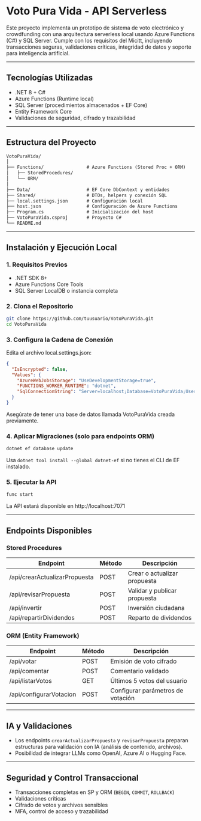 # Voto Pura Vida - API Serverless

Este proyecto implementa un prototipo de sistema de voto electrónico y crowdfunding con una arquitectura serverless local usando Azure Functions (C#) y SQL Server. Cumple con los requisitos del Micitt, incluyendo transacciones seguras, validaciones críticas, integridad de datos y soporte para inteligencia artificial.

---

## Tecnologías Utilizadas

- .NET 8 + C#
- Azure Functions (Runtime local)
- SQL Server (procedimientos almacenados + EF Core)
- Entity Framework Core
- Validaciones de seguridad, cifrado y trazabilidad

---

## Estructura del Proyecto

```txt
VotoPuraVida/
│
├── Functions/                # Azure Functions (Stored Proc + ORM)
│   ├── StoredProcedures/
│   └── ORM/
│
├── Data/                     # EF Core DbContext y entidades
├── Shared/                   # DTOs, helpers y conexión SQL
├── local.settings.json       # Configuración local
├── host.json                 # Configuración de Azure Functions
├── Program.cs                # Inicialización del host
├── VotoPuraVida.csproj       # Proyecto C#
└── README.md
```
---

## Instalación y Ejecución Local

### 1. Requisitos Previos

- .NET SDK 8+
- Azure Functions Core Tools
- SQL Server LocalDB o instancia completa

### 2. Clona el Repositorio
```bash
git clone https://github.com/tuusuario/VotoPuraVida.git
cd VotoPuraVida
```

### 3. Configura la Cadena de Conexión

Edita el archivo local.settings.json:
```json
{
  "IsEncrypted": false,
  "Values": {
    "AzureWebJobsStorage": "UseDevelopmentStorage=true",
    "FUNCTIONS_WORKER_RUNTIME": "dotnet",
    "SqlConnectionString": "Server=localhost;Database=VotoPuraVida;User Id=tuUsuario;Password=tuPassword;"
  }
}
```

Asegúrate de tener una base de datos llamada VotoPuraVida creada previamente.

### 4. Aplicar Migraciones (solo para endpoints ORM)
```bash
dotnet ef database update
```
Usa `dotnet tool install --global dotnet-ef` si no tienes el CLI de EF instalado.

### 5. Ejecutar la API
```bash
func start
```

La API estará disponible en http://localhost:7071

---

## Endpoints Disponibles

### Stored Procedures

| Endpoint                       | Método | Descripción                         |
|-------------------------------|--------|-------------------------------------|
| /api/crearActualizarPropuesta | POST   | Crear o actualizar propuesta       |
| /api/revisarPropuesta         | POST   | Validar y publicar propuesta       |
| /api/invertir                 | POST   | Inversión ciudadana                |
| /api/repartirDividendos       | POST   | Reparto de dividendos              |

### ORM (Entity Framework)

| Endpoint                    | Método | Descripción                         |
|----------------------------|--------|-------------------------------------|
| /api/votar                 | POST   | Emisión de voto cifrado            |
| /api/comentar              | POST   | Comentario validado                |
| /api/listarVotos           | GET    | Últimos 5 votos del usuario        |
| /api/configurarVotacion    | POST   | Configurar parámetros de votación  |

---

## IA y Validaciones

- Los endpoints `crearActualizarPropuesta` y `revisarPropuesta` preparan estructuras para validación con IA (análisis de contenido, archivos).
- Posibilidad de integrar LLMs como OpenAI, Azure AI o Hugging Face.

---

## Seguridad y Control Transaccional

- Transacciones completas en SP y ORM (`BEGIN`, `COMMIT`, `ROLLBACK`)
- Validaciones críticas
- Cifrado de votos y archivos sensibles
- MFA, control de acceso y trazabilidad

